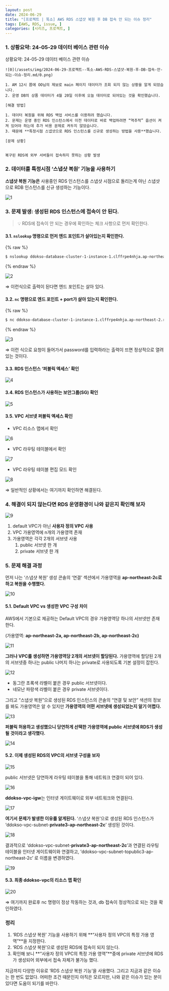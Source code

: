 ```yaml
---
layout: post
date: 2024-06-29
title: "[프로젝트 | 똑소] AWS RDS 스냅샷 복원 후 DB 접속 안 되는 이슈 정리"
tags: [AWS, RDS, issue, ]
categories: [시리즈, 프로젝트, ]
---
```




### 1. 상황요약: 24-05-29 데이터 베이스 관련 이슈 


상황요약: 24-05-29 데이터 베이스 관련 이슈 


	![0](/assets/img/2024-06-29-프로젝트--똑소-AWS-RDS-스냅샷-복원-후-DB-접속-안-되는-이슈-정리.md/0.png)

	1. AM 12시 쯤에 OO님의 제보로 main 페이지 데이터가 조회 되지 않는 상황을 알게 되었습니다.
	2. 운영 DB의 상품 데이터가 4월 20일 이후에 오늘 데이터로 되어있는 것을 확인했습니다.

	[해결 방법]

	1. 데이터 복원을 위해 RDS 백업 서비스를 이용하려 했습니다.
	2. 문제는 운영 중인 RDS 인스턴스에서 이전 데이터로 바로 백업하려면 “역추적” 옵션이 켜져 있어야 하는데 추가 비용 문제로 켜두지 않았습니다.
	3. 때문에 **특정시점 스냅샷으로 RDS 인스턴스를 신규로 생성하는 방법을 사용**했습니다.

	[문제 상황]


	복구된 RDS에 외부 서버들이 접속하지 못하는 상황 발생



### 2. 데이터를 특정시점 ‘스냅샷 복원’ 기능을 사용하기


**스냅샷 복원 기능은** 사용중인 RDS 인스턴스를 스냅샷 시점으로 돌리는게 아닌 스냅샷으로 RDB 인스턴스를 신규 생성하는 기능이다.


![1](/assets/img/2024-06-29-프로젝트--똑소-AWS-RDS-스냅샷-복원-후-DB-접속-안-되는-이슈-정리.md/1.png)



### 3. 문제 발생: 생성된 RDS 인스턴스에 접속이 안 된다.


> 💡 RDS에 접속이 안 되는 경우에 확인하는 체크 사항으로 먼저 확인한다.



#### 3.1. `nslookup` 명령으로 먼저 엔드 포인트가 살아있는지 확인한다.



{% raw %}
```bash
$ nslookup ddokso-database-cluster-1-instance-1.clffrpe4nhja.ap-northeast-2.rds.amazonaws.com
```
{% endraw %}



![2](/assets/img/2024-06-29-프로젝트--똑소-AWS-RDS-스냅샷-복원-후-DB-접속-안-되는-이슈-정리.md/2.png)


⇒ 이런식으로 출력이 된다면 엔드 포인트는 살아 있다.



#### 3.2. `nc` 명령으로 엔드 포인트 + port가 살아 있는지 확인한다.



{% raw %}
```bash
$ nc ddokso-database-cluster-1-instance-1.clffrpe4nhja.ap-northeast-2.rds.amazonaws.com 3026
```
{% endraw %}



![3](/assets/img/2024-06-29-프로젝트--똑소-AWS-RDS-스냅샷-복원-후-DB-접속-안-되는-이슈-정리.md/3.png)


⇒ 이런 식으로 요청이 들어가서 password를 입력하라는 출력이 뜨면 정상적으로 열려 있는 것이다.



#### 3.3. RDS 인스턴스 ‘퍼블릭 엑세스’ 확인


![4](/assets/img/2024-06-29-프로젝트--똑소-AWS-RDS-스냅샷-복원-후-DB-접속-안-되는-이슈-정리.md/4.png)



#### 3.4. RDS 인스턴스가 사용하는 보안그룹(SG) 확인


![5](/assets/img/2024-06-29-프로젝트--똑소-AWS-RDS-스냅샷-복원-후-DB-접속-안-되는-이슈-정리.md/5.png)



#### 3.5. VPC 서브넷 퍼블릭 엑세스 확인

- VPC 리소스 맵에서 확인

![6](/assets/img/2024-06-29-프로젝트--똑소-AWS-RDS-스냅샷-복원-후-DB-접속-안-되는-이슈-정리.md/6.png)

- VPC 라우팅 테이블에서 확인

![7](/assets/img/2024-06-29-프로젝트--똑소-AWS-RDS-스냅샷-복원-후-DB-접속-안-되는-이슈-정리.md/7.png)

- VPC 라우팅 테이블 편집 모드 확인

![8](/assets/img/2024-06-29-프로젝트--똑소-AWS-RDS-스냅샷-복원-후-DB-접속-안-되는-이슈-정리.md/8.png)


⇒ 일반적인 상황에서는 여기까지 확인하면 해결된다.



### 4. 해결이 되지 않는다면 RDS 운영환경이 나와 같은지 확인해 보자


![9](/assets/img/2024-06-29-프로젝트--똑소-AWS-RDS-스냅샷-복원-후-DB-접속-안-되는-이슈-정리.md/9.png)

1. default VPC가 아닌 **사용자 정의 VPC 사용**
2. VPC 가용영역에 n개의 가용영역 존재
3. 가용영역은 각각 2개의 서브넷 사용
	1. public 서브넷 한 개
	2. private 서브넷 한 개


### 5. 문제 해결 과정


먼저 나는 ‘스냅샷 복원’ 생성 콘솔의 ‘연결’ 섹션에서 가용영역을 **ap-northeast-2c로 하고 복원을 수행했다.**


![10](/assets/img/2024-06-29-프로젝트--똑소-AWS-RDS-스냅샷-복원-후-DB-접속-안-되는-이슈-정리.md/10.png)



#### 5.1. Default VPC vs 생성한 VPC 구성 차이


AWS에서 기본으로 제공하는 Default VPC의 경우 가용영역당 하나의 서브넷만 존재한다.


(가용영역: **ap-northeast-2a, ap-northeast-2b, ap-northeast-2c)**


![11](/assets/img/2024-06-29-프로젝트--똑소-AWS-RDS-스냅샷-복원-후-DB-접속-안-되는-이슈-정리.md/11.png)


**그러나 VPC를 생성하면 가용영역당 2개의 서브넷이 할당된다.** 
가용영역에 할당된 2개의 서브넷중 하나는 public 나머지 하나는 private로 사용되도록 기본 설정이 잡힌다.


![12](/assets/img/2024-06-29-프로젝트--똑소-AWS-RDS-스냅샷-복원-후-DB-접속-안-되는-이슈-정리.md/12.png)

- 동그란 초록색 라벨이 붙은 경우 public 서브넷이다.
- 네모난 파랑색 라벨이 붙은 경우 private 서브넷이다.

그리고 “스냅샷 복원”으로 생성된 RDS 인스턴스의 콘솔의 “연결 및 보안” 색션의 정보를 봐도 가용영역은 알 수 있지만 **가용영역의 어떤 서브넷에 생성되었는지 알기 어렵다.**


![13](/assets/img/2024-06-29-프로젝트--똑소-AWS-RDS-스냅샷-복원-후-DB-접속-안-되는-이슈-정리.md/13.png)


**퍼블릭 허용하고 생성했으니 당연하게 선택한 가용영역에 public 서브넷에 RDS가 생성될 것이라고 생각했다.**


![14](/assets/img/2024-06-29-프로젝트--똑소-AWS-RDS-스냅샷-복원-후-DB-접속-안-되는-이슈-정리.md/14.png)



#### 5.2. 이제 생성된 RDS의 VPC의 서브넷 구성을 보자


![15](/assets/img/2024-06-29-프로젝트--똑소-AWS-RDS-스냅샷-복원-후-DB-접속-안-되는-이슈-정리.md/15.png)


public 서브넷은 당연하게 라우팅 테이블을 통해 네트워크 연결이 되어 있다.


![16](/assets/img/2024-06-29-프로젝트--똑소-AWS-RDS-스냅샷-복원-후-DB-접속-안-되는-이슈-정리.md/16.png)


**ddokso-vpc-igw**는 인터넷 게이트웨이로 외부 네트워크와 연결된다.


![17](/assets/img/2024-06-29-프로젝트--똑소-AWS-RDS-스냅샷-복원-후-DB-접속-안-되는-이슈-정리.md/17.png)


**여기서 문제가 발생한 이유를 알게된다.** ‘스냅샷 복원’으로 생성된 RDS 인스턴스가 
‘ddokso-vpc-subnet-**private3-ap-northeast-2c**’ 생성된 것이다.


![18](/assets/img/2024-06-29-프로젝트--똑소-AWS-RDS-스냅샷-복원-후-DB-접속-안-되는-이슈-정리.md/18.png)


결과적으로 ‘ddokso-vpc-subnet-**private3-ap-northeast-2c**’과 연결된 라우팅 테이블을 인터넷 게이트웨이와 연결하고, ’ddokso-vpc-subnet-topublic3-ap-northeast-2c’ 로 이름을 변경하였다.


![19](/assets/img/2024-06-29-프로젝트--똑소-AWS-RDS-스냅샷-복원-후-DB-접속-안-되는-이슈-정리.md/19.png)



#### 5.3. 최종 ddokso-vpc의 리소스 맵 확인


![20](/assets/img/2024-06-29-프로젝트--똑소-AWS-RDS-스냅샷-복원-후-DB-접속-안-되는-이슈-정리.md/20.png)


⇒ 여기까지 완료후 nc 명령이 정상 작동하는 것과, db 접속이 정상적으로 되는 것을 확인하였다.



### 정리

1. ‘RDS 스냅샷 복원’ 기능을 사용하기 위해 **“사용자 정의 VPC의 특정 가용 영역”**을 지정한다.
2. ‘RDS 스냅샷 복원’으로 생성된 RDS에 접속이 되지 않는다.
3. 확인해 보니 **“사용자 정의 VPC의 특정 가용 영역”**중에 private 서브넷에 RDS가 생성되어 외부에서 접속 자체가 불가능 했다.

지금까지 다양한 이유로 ‘RDS 스냅샷 복원 기능’을 사용했다. 그리고 지금과 같은 이슈는 한 번도 없었다.
어떠한 조건 때문인지 아직은 모르지만, 나와 같은 이슈가 있는 분이 있다면 도움이 되기를 바란다.

